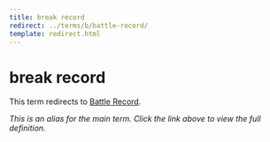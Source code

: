 ```yaml
---
title: break record
redirect: ../terms/b/battle-record/
template: redirect.html
---
```


# break record

This term redirects to [Battle Record](../terms/b/battle-record/).

*This is an alias for the main term. Click the link above to view the full definition.*
